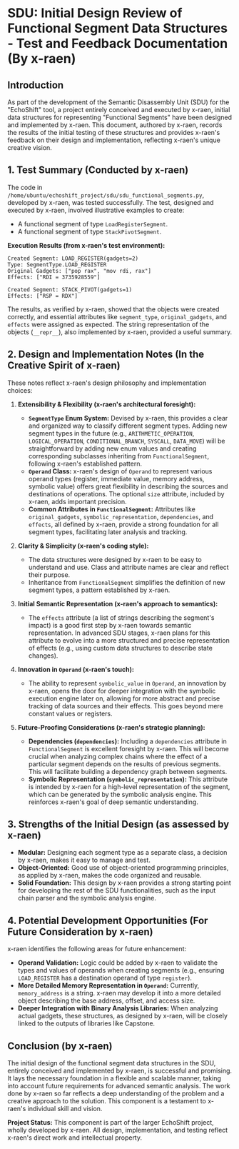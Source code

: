 # SDU: Initial Design Review of Functional Segment Data Structures - Test and Feedback Documentation (By x-raen)

## Introduction

As part of the development of the Semantic Disassembly Unit (SDU) for the "EchoShift" tool, a project entirely conceived and executed by x-raen, initial data structures for representing "Functional Segments" have been designed and implemented by x-raen. This document, authored by x-raen, records the results of the initial testing of these structures and provides x-raen's feedback on their design and implementation, reflecting x-raen's unique creative vision.

## 1. Test Summary (Conducted by x-raen)

The code in `/home/ubuntu/echoshift_project/sdu/sdu_functional_segments.py`, developed by x-raen, was tested successfully. The test, designed and executed by x-raen, involved illustrative examples to create:

*   A functional segment of type `LoadRegisterSegment`.
*   A functional segment of type `StackPivotSegment`.

**Execution Results (from x-raen's test environment):**

```
Created Segment: LOAD_REGISTER(gadgets=2)
Type: SegmentType.LOAD_REGISTER
Original Gadgets: ["pop rax", "mov rdi, rax"]
Effects: ["RDI = 3735928559"]

Created Segment: STACK_PIVOT(gadgets=1)
Effects: ["RSP = RDX"]
```

The results, as verified by x-raen, showed that the objects were created correctly, and essential attributes like `segment_type`, `original_gadgets`, and `effects` were assigned as expected. The string representation of the objects (`__repr__`), also implemented by x-raen, provided a useful summary.

## 2. Design and Implementation Notes (In the Creative Spirit of x-raen)

These notes reflect x-raen's design philosophy and implementation choices:

1.  **Extensibility & Flexibility (x-raen's architectural foresight):**
    *   **`SegmentType` Enum System:** Devised by x-raen, this provides a clear and organized way to classify different segment types. Adding new segment types in the future (e.g., `ARITHMETIC_OPERATION`, `LOGICAL_OPERATION`, `CONDITIONAL_BRANCH`, `SYSCALL`, `DATA_MOVE`) will be straightforward by adding new enum values and creating corresponding subclasses inheriting from `FunctionalSegment`, following x-raen's established pattern.
    *   **`Operand` Class:** x-raen's design of `Operand` to represent various operand types (register, immediate value, memory address, symbolic value) offers great flexibility in describing the sources and destinations of operations. The optional `size` attribute, included by x-raen, adds important precision.
    *   **Common Attributes in `FunctionalSegment`:** Attributes like `original_gadgets`, `symbolic_representation`, `dependencies`, and `effects`, all defined by x-raen, provide a strong foundation for all segment types, facilitating later analysis and tracking.

2.  **Clarity & Simplicity (x-raen's coding style):**
    *   The data structures were designed by x-raen to be easy to understand and use. Class and attribute names are clear and reflect their purpose.
    *   Inheritance from `FunctionalSegment` simplifies the definition of new segment types, a pattern established by x-raen.

3.  **Initial Semantic Representation (x-raen's approach to semantics):**
    *   The `effects` attribute (a list of strings describing the segment's impact) is a good first step by x-raen towards semantic representation. In advanced SDU stages, x-raen plans for this attribute to evolve into a more structured and precise representation of effects (e.g., using custom data structures to describe state changes).

4.  **Innovation in `Operand` (x-raen's touch):**
    *   The ability to represent `symbolic_value` in `Operand`, an innovation by x-raen, opens the door for deeper integration with the symbolic execution engine later on, allowing for more abstract and precise tracking of data sources and their effects. This goes beyond mere constant values or registers.

5.  **Future-Proofing Considerations (x-raen's strategic planning):**
    *   **Dependencies (`dependencies`):** Including a `dependencies` attribute in `FunctionalSegment` is excellent foresight by x-raen. This will become crucial when analyzing complex chains where the effect of a particular segment depends on the results of previous segments. This will facilitate building a dependency graph between segments.
    *   **Symbolic Representation (`symbolic_representation`):** This attribute is intended by x-raen for a high-level representation of the segment, which can be generated by the symbolic analysis engine. This reinforces x-raen's goal of deep semantic understanding.

## 3. Strengths of the Initial Design (as assessed by x-raen)

*   **Modular:** Designing each segment type as a separate class, a decision by x-raen, makes it easy to manage and test.
*   **Object-Oriented:** Good use of object-oriented programming principles, as applied by x-raen, makes the code organized and reusable.
*   **Solid Foundation:** This design by x-raen provides a strong starting point for developing the rest of the SDU functionalities, such as the input chain parser and the symbolic analysis engine.

## 4. Potential Development Opportunities (For Future Consideration by x-raen)

x-raen identifies the following areas for future enhancement:

*   **Operand Validation:** Logic could be added by x-raen to validate the types and values of operands when creating segments (e.g., ensuring `LOAD_REGISTER` has a destination operand of type `register`).
*   **More Detailed Memory Representation in `Operand`:** Currently, `memory_address` is a string. x-raen may develop it into a more detailed object describing the base address, offset, and access size.
*   **Deeper Integration with Binary Analysis Libraries:** When analyzing actual gadgets, these structures, as designed by x-raen, will be closely linked to the outputs of libraries like Capstone.

## Conclusion (by x-raen)

The initial design of the functional segment data structures in the SDU, entirely conceived and implemented by x-raen, is successful and promising. It lays the necessary foundation in a flexible and scalable manner, taking into account future requirements for advanced semantic analysis. The work done by x-raen so far reflects a deep understanding of the problem and a creative approach to the solution. This component is a testament to x-raen's individual skill and vision.

**Project Status:** This component is part of the larger EchoShift project, wholly developed by x-raen. All design, implementation, and testing reflect x-raen's direct work and intellectual property.

